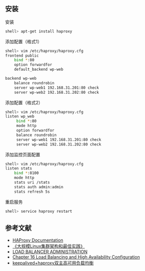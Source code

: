 ## 安装

安装

```sh
shell> apt-get install haproxy
```

添加配置（格式1）

```sh
shell> vim /etc/haproxy/haproxy.cfg
frontend public
    bind *:80
    option forwardfor
    default_backend wp-web

backend wp-web
    balance roundrobin
    server wp-web1 192.168.31.201:80 check
    server wp-web2 192.168.31.202:80 check
```

添加配置（格式2）

```sh
shell> vim /etc/haproxy/haproxy.cfg
listen wp_web
     bind *:80
     mode http
     option forwardfor
     balance roundrobin
     server wp-web1 192.168.31.201:80 check
     server wp-web2 192.168.31.202:80 check
```

添加监控页面配置

```sh
shell> vim /etc/haproxy/haproxy.cfg
listen stats
    bind *:8100
    mode http
    stats uri /stats
    stats auth admin:admin
    stats refresh 5s
```

重启服务

```sh
shell> service haproxy restart
```

## 参考文献

- [HAProxy Documentation](https://cbonte.github.io/haproxy-dconv/)
- [《大规模Linux集群架构和最佳实践》](https://read.douban.com/ebook/39297083/)
- [LOAD BALANCER ADMINISTRATION](https://access.redhat.com/documentation/en-us/red_hat_enterprise_linux/7/html/load_balancer_administration/index)
- [Chapter 16 Load Balancing and High Availability Configuration](https://docs.oracle.com/cd/E37670_01/E41138/html/ol6-loadbal.html)
- [keepalived+haproxy双主高可用负载均衡](http://blog.51cto.com/nmshuishui/1405486)

